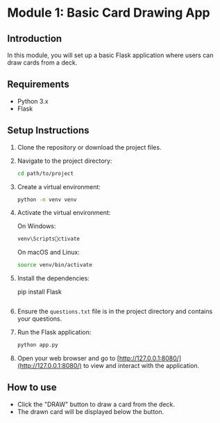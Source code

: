 # Module 1: Basic Card Drawing App

## Introduction

In this module, you will set up a basic Flask application where users can draw cards from a deck.

## Requirements

- Python 3.x
- Flask

## Setup Instructions

1. Clone the repository or download the project files.

2. Navigate to the project directory:

   ```bash
   cd path/to/project
   ```

3. Create a virtual environment:

   ```bash
   python -m venv venv
   ```

4. Activate the virtual environment:

   On Windows:

   ```bash
   venv\Scriptsctivate
   ```

   On macOS and Linux:

   ```bash
   source venv/bin/activate
   ```

5. Install the dependencies:

   pip install Flask

   ```

   ```

6. Ensure the `questions.txt` file is in the project directory and contains your questions.

7. Run the Flask application:

   ```bash
   python app.py
   ```

8. Open your web browser and go to [http://127.0.0.1:8080/](http://127.0.0.1:8080/) to view and interact with the application.

## How to use

- Click the "DRAW" button to draw a card from the deck.
- The drawn card will be displayed below the button.
